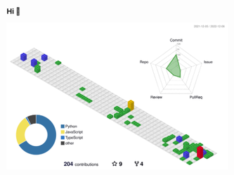 ### Hi 👋

![](./profile-3d-contrib/profile-gitblock.svg)

<!--[<Badge Name>](https://img.shields.io/badge/<Badge Text>-<Background Color>?style=for-the-badge&logo=<Icon Name>&logoColor=<Logo Color>)-->

<!-- 
Here are some ideas to get you started:

- 🔭 I’m currently working on ...
- 🌱 I’m currently learning ...
- 👯 I’m looking to collaborate on ...
- 🤔 I’m looking for help with ...
- 💬 Ask me about ...
- 📫 How to reach me: ...
- 😄 Pronouns: ...
- ⚡ Fun fact: ...
-->
